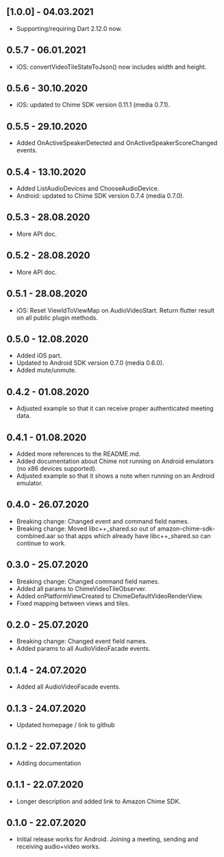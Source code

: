 ## [1.0.0] - 04.03.2021

* Supporting/requiring Dart 2.12.0 now.

## 0.5.7 - 06.01.2021

* iOS: convertVideoTileStateToJson() now includes width and height.

## 0.5.6 - 30.10.2020

* iOS: updated to Chime SDK version 0.11.1 (media 0.7.1).

## 0.5.5 - 29.10.2020

* Added OnActiveSpeakerDetected and OnActiveSpeakerScoreChanged events.

## 0.5.4 - 13.10.2020

* Added ListAudioDevices and ChooseAudioDevice. 
* Android: updated to Chime SDK version 0.7.4 (media 0.7.0).

## 0.5.3 - 28.08.2020

* More API doc.

## 0.5.2 - 28.08.2020

* More API doc.

## 0.5.1 - 28.08.2020

* iOS: Reset ViewIdToViewMap on AudioVideoStart. Return flutter result on all public plugin methods.

## 0.5.0 - 12.08.2020

* Added iOS part. 
* Updated to Android SDK version 0.7.0 (media 0.6.0).
* Added mute/unmute.

## 0.4.2 - 01.08.2020

* Adjusted example so that it can receive proper authenticated meeting data. 

## 0.4.1 - 01.08.2020

* Added more references to the README.md.
* Added documentation about Chime not running on Android emulators (no x86 devices supported).
* Adjusted example so that it shows a note when running on an Android emulator. 

## 0.4.0 - 26.07.2020

* Breaking change: Changed event and command field names.
* Breaking change: Moved libc++_shared.so out of amazon-chime-sdk-combined.aar so that apps which already have libc++_shared.so can continue to work.

## 0.3.0 - 25.07.2020

* Breaking change: Changed command field names.
* Added all params to ChimeVideoTileObserver. 
* Added onPlatformViewCreated to ChimeDefaultVideoRenderView. 
* Fixed mapping between views and tiles. 

## 0.2.0 - 25.07.2020

* Breaking change: Changed event field names.  
* Added params to all AudioVideoFacade events. 

## 0.1.4 - 24.07.2020

* Added all AudioVideoFacade events. 

## 0.1.3 - 24.07.2020

* Updated homepage / link to github 

## 0.1.2 - 22.07.2020

* Adding documentation 

## 0.1.1 - 22.07.2020

* Longer description and added link to Amazon Chime SDK. 

## 0.1.0 - 22.07.2020

* Initial release works for Android. Joining a meeting, sending and receiving audio+video works.
